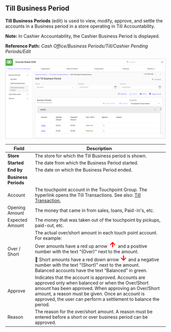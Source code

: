 ## Till Business Period

**Till Business Periods** (edit) is used to view, modify, approve, and settle the accounts in a Business period in a store operating in Till Accountability.

**Note:** In Cashier Accountability, the Cashier Business Period is displayed.

**Reference Path:** *Cash Office/Business Periods/Till/Cashier Pending Periods/Edit*

![Till Business Period Screen](/Images/TillBusinessPeriodScreen.png)

|**Field**|**Description**|
|---------|----------|
|**Store**|The store for which the Till Business period is shown.|
|**Started**|The date from which the Business Period started.|
|**End by**|The date on which the Business Period ended.|
|**Business Periods**||
|Account|The touchpoint account in the Touchpoint Group. The hyperlink opens the Till Transactions. See also: [Till Transaction.](<../../Cash_Office/Business_Periods/Till Transactions.md>)|
|Opening Amount|The money that came in from sales, loans, Paid-in's, etc.|
|Expected Amount|The money that was taken out of the touchpoint by pickups, paid-out, etc.|
|Over / Short|The actual over/short amount in each touch point account. For example:<BR>Over amounts have a red up arrow ![Red Up Arrow](/Images/reduparrow.png) and a positive number with the text “(Over)” next to the amount.<BR>	Short amounts have a red down arrow ![Red Down Arrow](/Images/reddownarrow.png) and a negative number with the text “(Short)” next to the amount.<BR>Balanced accounts have the text “Balanced” in green.
|Approve|Indicates that the account is approved. Accounts are approved only when balanced or when the Over/Short amount has been approved. When approving an Over/Short amount, a reason must be given. Once an account is approved, the user can perform a settlement to balance the period.|
|Reason|The reason for the over/short amount. A reason must be entered before a short or over business period can be approved.
